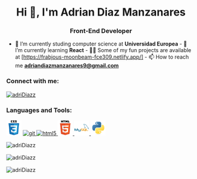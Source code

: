 <h1 align="center">Hi 👋, I'm Adrian Diaz Manzanares</h1>
<h3 align="center">Front-End Developer</h3>

- 🔭 I’m currently studing computer science at **Universidad Europea** - 🌱 I’m
currently learning **React** - 👨‍💻 Some of my fun projects are available at
[https://frabjous-moonbeam-fce309.netlify.app/] - 📫 How to reach me
**adriandiazmanzanares9@gmail.com**

<h3 align="left">Connect with me:</h3>
<p align="left">
  <a
    href="[https://www.linkedin.com/in/adrian-d%C3%ADaz-manzanares-979b33220/]"
    target="blank"
    ><img
      align="center"
      src="https://raw.githubusercontent.com/rahuldkjain/github-profile-readme-generator/master/src/images/icons/Social/linked-in-alt.svg"
      alt="adriDiazz"
      height="30"
      width="40"
  /></a>
</p>

<h3 align="left">Languages and Tools:</h3>
<p align="left">
  <img
    src="https://raw.githubusercontent.com/devicons/devicon/master/icons/css3/css3-original-wordmark.svg"
    alt="css3"
    width="40"
    height="40"
  />

  <a href="https://git-scm.com/" target="_blank" rel="noreferrer">
    <img
      src="https://www.vectorlogo.zone/logos/git-scm/git-scm-icon.svg"
      alt="git"
      width="40"
      height="40"
    />
  </a>

  <a href="https://www.w3.org/html/" target="_blank" rel="noreferrer">
    <img
      src="https://www.svgrepo.com/show/303206/javascript-logo.svg"
      alt="html5"
      width="40"
      height="40"
    />
  </a>

  <a href="https://www.w3.org/html/" target="_blank" rel="noreferrer">
    <img
      src="https://raw.githubusercontent.com/devicons/devicon/master/icons/html5/html5-original-wordmark.svg"
      alt="html5"
      width="40"
      height="40"
    />
  </a>

  <a href="https://www.mysql.com/" target="_blank" rel="noreferrer">
    <img
      src="https://raw.githubusercontent.com/devicons/devicon/master/icons/mysql/mysql-original-wordmark.svg"
      alt="mysql"
      width="40"
      height="40"
    />
  </a>

  <a href="https://www.python.org" target="_blank" rel="noreferrer">
    <img
      src="https://raw.githubusercontent.com/devicons/devicon/master/icons/python/python-original.svg"
      alt="python"
      width="40"
      height="40"
    />
  </a>
</p>

<p>
  <img
    align="center"
    src="https://github-readme-stats.vercel.app/api/top-langs?username=adriDiazz&show_icons=true&locale=en&layout=compact&langs_count=10"
    alt="adriDiazz"
  />
</p>

<p>
  <img
    align="center"
    src="https://github-readme-stats.vercel.app/api?username=adriDiazz&show_icons=true&locale=en&count_private=true&include_all_commits=true"
    alt="adriDiazz"
  />
</p>

<p>
  <img
    align="center"
    src="https://github-readme-streak-stats.herokuapp.com/?user=adriDiazz&"
    alt="adriDiazz"
  />
</p>
